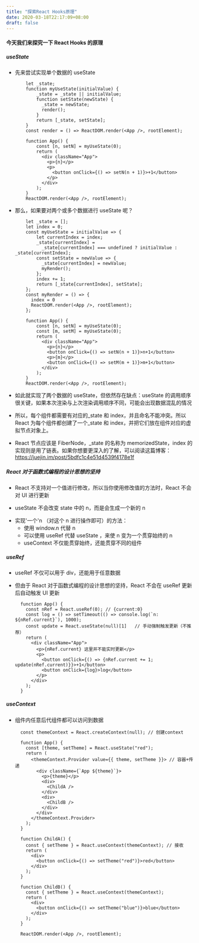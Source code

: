 ```yaml
---
title: "探索React Hooks原理"
date: 2020-03-18T22:17:09+08:00
draft: false
---
```


#### 今天我们来探究一下 React Hooks 的原理

##### useState

- 先来尝试实现单个数据的 useState

  ```
      let _state;
      function myUseState(initialValue) {
          _state = _state || initialValue;
          function setState(newState) {
            _state = newState;
            render();
          }
          return [_state, setState];
      }
      const render = () => ReactDOM.render(<App />, rootElement);

      function App() {
          const [n, setN] = myUseState(0);
          return (
            <div className="App">
              <p>{n}</p>
              <p>
                <button onClick={() => setN(n + 1)}>+1</button>
              </p>
            </div>
          );
      }
      ReactDOM.render(<App />, rootElement);
  ```

* 那么，如果要对两个或多个数据进行 useState 呢？

  ```
      let _state = [];
      let index = 0;
      const myUseState = initialValue => {
          let currentIndex = index;
          _state[currentIndex] =
            _state[currentIndex] === undefined ? initialValue : _state[currentIndex];
          const setState = newValue => {
            _state[currentIndex] = newValue;
            myRender();
          };
          index += 1;
          return [_state[currentIndex], setState];
      };
      const myRender = () => {
        index = 0
        ReactDOM.render(<App />, rootElement);
      };

      function App() {
          const [n, setN] = myUseState(0);
          const [m, setM] = myUseState(0);
          return (
            <div className="App">
              <p>{n}</p>
              <button onClick={() => setN(n + 1)}>n+1</button>
              <p>{m}</p>
              <button onClick={() => setM(m + 1)}>m+1</button>
            </div>
          );
      }
      ReactDOM.render(<App />, rootElement);
  ```

* 如此就实现了两个数据的 useState，但依然存在缺点：useState 的调用顺序很关键，如果本次渲染与上次渲染调用顺序不同，可能会出现数据混乱的情况

* 所以，每个组件都需要有对应的\_state 和 index，并且命名不能冲突。所以 React 为每个组件都创建了一个\_state 和 index，并把它们放在组件对应的虚拟节点对象上。
* React 节点应该是 FiberNode，\_state 的名称为 memorizedState，index 的实现则是用了链表。如果你想要更深入的了解，可以阅读这篇博客：https://juejin.im/post/5bdfc1c4e51d4539f4178e1f

##### React 对于函数式编程的设计思想的坚持

- React 不支持对一个值进行修改，所以当你使用修改值的方法时，React 不会对 UI 进行更新

* useState 不会改变 state 中的 n，而是会生成一个新的 n

- 实现'一个'n （对这个 n 进行操作即可）的方法：
  - 使用 window.n 代替 n
  - 可以使用 useRef 代替 useState ，来使 n 变为一个贯穿始终的 n
  * useContext 不仅能贯穿始终，还能贯穿不同的组件

##### useRef

- useRef 不仅可以用于 div，还能用于任意数据
- 但由于 React 对于函数式编程的设计思想的坚持，React 不会在 useRef 更新后自动触发 UI 更新

  ```
    function App() {
      const nRef = React.useRef(0); // {current:0}
      const log = () => setTimeout(() => console.log(`n: ${nRef.current}`), 1000);
      const update = React.useState(null)[1]   // 手动强制触发更新（不推荐）
      return (
        <div className="App">
          <p>{nRef.current} 这里并不能实时更新</p>
          <p>
            <button onClick={() => {nRef.current += 1; update(nRef.current)}}>+1</button>
            <button onClick={log}>log</button>
          </p>
        </div>
      );
    }
  ```

##### useContext

- 组件内任意后代组件都可以访问到数据

  ```
    const themeContext = React.createContext(null); // 创建context

    function App() {
      const [theme, setTheme] = React.useState("red");
      return (
        <themeContext.Provider value={{ theme, setTheme }}> // 容器+传递
          <div className={`App ${theme}`}>
            <p>{theme}</p>
            <div>
              <ChildA />
            </div>
            <div>
              <ChildB />
            </div>
          </div>
        </themeContext.Provider>
      );
    }

    function ChildA() {
      const { setTheme } = React.useContext(themeContext); // 接收
      return (
        <div>
          <button onClick={() => setTheme("red")}>red</button>
        </div>
      );
    }

    function ChildB() {
      const { setTheme } = React.useContext(themeContext);
      return (
        <div>
          <button onClick={() => setTheme("blue")}>blue</button>
        </div>
      );
    }

    ReactDOM.render(<App />, rootElement);
  ```
